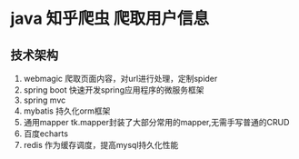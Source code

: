 # java 知乎爬虫 爬取用户信息
## 技术架构
1. webmagic     爬取页面内容，对url进行处理，定制spider
2. spring boot    快速开发spring应用程序的微服务框架
3. spring mvc
4. mybatis   持久化orm框架
5. 通用mapper     tk.mapper封装了大部分常用的mapper,无需手写普通的CRUD
6. 百度echarts
7. redis      作为缓存调度，提高mysql持久化性能


